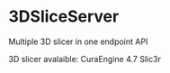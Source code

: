 # 3DSliceServer
Multiple 3D slicer in one endpoint API

3D slicer avalaible:
	CuraEngine 4.7
	Slic3r
